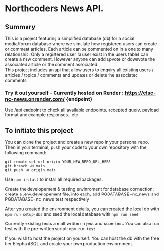 # Northcoders News API. 

## Summary
This is a project featuring a simplified database (db) for a social media/forum database where we simulate how registered users can create or comment articles. Each article can be commented on in a one to many relationship. 
Only a registered user (a user exist in the users table) can create a new comment. However anyone can add upvote or downvote the associated article or the comment associated.  
This project includes an api that allow users to enquiry all existing users / articles / topics / comments and updates or delete the associated comments. 

### Try it out yourself - Currently hosted on Render : https://clsc-nc-news.onrender.com/ {endpoint}
Use /api endpoint to check all available endpoints, accepted query, payload format and example responses...etc


## To initiate this project
You can clone the project and create a new repo in your personal repo. Then in your terminal, push your code to your own repository with the following command: 
```
git remote set-url origin YOUR_NEW_REPO_URL_HERE
git branch -M main
git push -u origin main
``` 

Use `npm install` to install all required packages. 

Create the developement & testing envinroment for database connection: create a .env.developement file, into each, add PGDATABASE=nc_news and PGDATABASE=nc_news_test respectively

After you created the environment details, you can created the local db with `npm run setup-dbs` and seed the local database with  `npm run seed`

Currently existing tests are all written in jest and supertest. You can also run test with the pre-written script: `npm run test` 


If you wish to host the project on yourself: 
You can host the db with the free tier ElephantSQL and create your own production enviornment. 
